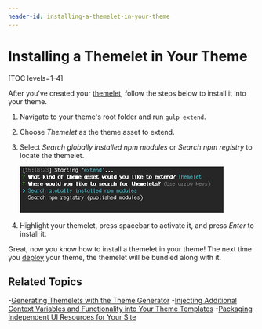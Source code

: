 ```yaml
---
header-id: installing-a-themelet-in-your-theme
---
```


# Installing a Themelet in Your Theme

[TOC levels=1-4]

After you've created your 
[themelet](/developer/reference/-/knowledge_base/7-2/creating-themelets-with-the-themes-generator), 
follow the steps below to install it into your theme.

1.  Navigate to your theme's root folder and run `gulp extend`.

2.  Choose *Themelet* as the theme asset to extend.

3.  Select *Search globally installed npm modules* or *Search npm registry* to 
    locate the themelet.

    ![Figure 1: You can extend your theme using globally installed npm modules or published npm modules.](../../../../images/install-themelet.png)

4.  Highlight your themelet, press spacebar to activate it, and press *Enter* to
    install it. 
   
Great, now you know how to install a themelet in your theme! The next time you 
[deploy](/developer/frameworks/-/knowledge_base/7-2/deploying-and-applying-themes) 
your theme, the themelet will be bundled along with it. 

## Related Topics

-[Generating Themelets with the Theme Generator](/developer/reference/-/knowledge_base/7-2/creating-themelets-with-the-themes-generator)
-[Injecting Additional Context Variables and Functionality into Your Theme Templates](/developer/frameworks/-/knowledge_base/7-2/injecting-additional-context-variables-and-functionality-into-your-theme-templates)
-[Packaging Independent UI Resources for Your Site](/developer/frameworks/-/knowledge_base/7-2/packaging-independent-ui-resources-for-your-site)
